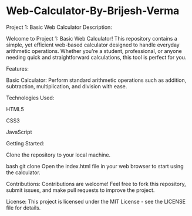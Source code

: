 # Web-Calculator-By-Brijesh-Verma
Project 1: Basic Web Calculator
Description:

Welcome to Project 1: Basic Web Calculator! This repository contains a simple, yet efficient web-based calculator designed to handle everyday arithmetic operations. Whether you're a student, professional, or anyone needing quick and straightforward calculations, this tool is perfect for you.

Features:

Basic Calculator: Perform standard arithmetic operations such as addition, subtraction, multiplication, and division with ease.

Technologies Used:

HTML5

CSS3

JavaScript

Getting Started:

Clone the repository to your local machine.

bash
git clone 
Open the index.html file in your web browser to start using the calculator.

Contributions: Contributions are welcome! Feel free to fork this repository, submit issues, and make pull requests to improve the project.

License: This project is licensed under the MIT License - see the LICENSE file for details.
